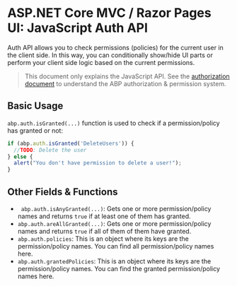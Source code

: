# ASP.NET Core MVC / Razor Pages UI: JavaScript Auth API

Auth API allows you to check permissions (policies) for the current user in the client side. In this way, you can conditionally show/hide UI parts or perform your client side logic based on the current permissions.

> This document only explains the JavaScript API. See the [authorization document](../../../Authorization.md) to understand the ABP authorization & permission system.

## Basic Usage

`abp.auth.isGranted(...)` function is used to check if a permission/policy has granted or not:

````js
if (abp.auth.isGranted('DeleteUsers')) {
  //TODO: Delete the user
} else {
  alert("You don't have permission to delete a user!");
}
````

## Other Fields & Functions

* ` abp.auth.isAnyGranted(...)`: Gets one or more permission/policy names and returns `true` if at least one of them has granted.
* `abp.auth.areAllGranted(...)`: Gets one or more permission/policy names and returns `true` if all of them of them have granted.
* `abp.auth.policies`: This is an object where its keys are the permission/policy names. You can find all permission/policy names here.
* `abp.auth.grantedPolicies`: This is an object where its keys are the permission/policy names. You can find the granted permission/policy names here.